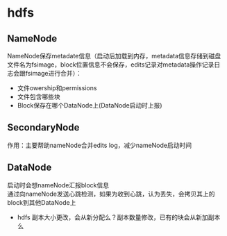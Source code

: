 # hdfs

NameNode
----------
NameNode保存metadate信息（启动后加载到内存，metadata信息存储到磁盘文件名为fsimage，block位置信息不会保存，edits记录对metadata操作记录日志会跟fsimage进行合并）：
* 文件owership和permissions
* 文件包含哪些块
* Block保存在哪个DataNode上(DataNode启动时上报)

SecondaryNode
--------------
作用：主要帮助nameNode合并edits log，减少nameNode启动时间<br>

DataNode
----------
启动时会想nameNode汇报block信息<br>
通过向nameNode发送心跳检测，如果为收到心跳，认为丢失，会拷贝其上的block到其他DataNode上<br>


* hdfs 副本大小更改，会从新分配么？副本数量修改，已有的块会从新加副本么
